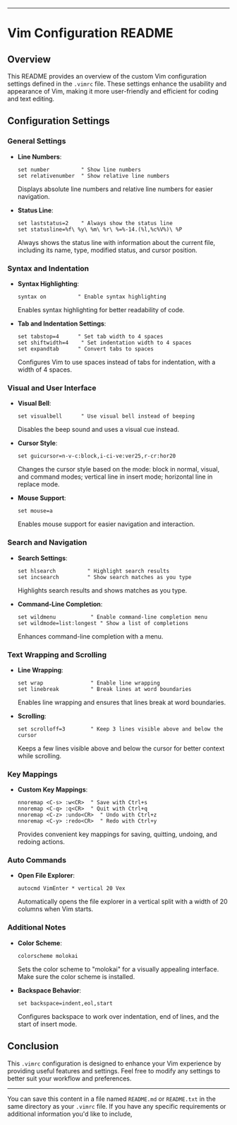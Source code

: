 
---

# Vim Configuration README

## Overview

This README provides an overview of the custom Vim configuration settings defined in the `.vimrc` file. These settings enhance the usability and appearance of Vim, making it more user-friendly and efficient for coding and text editing.

## Configuration Settings

### General Settings

- **Line Numbers**:
  ```vim
  set number          " Show line numbers
  set relativenumber  " Show relative line numbers
  ```
  Displays absolute line numbers and relative line numbers for easier navigation.

- **Status Line**:
  ```vim
  set laststatus=2    " Always show the status line
  set statusline=%f\ %y\ %m\ %r\ %=%-14.(%l,%c%V%)\ %P
  ```
  Always shows the status line with information about the current file, including its name, type, modified status, and cursor position.

### Syntax and Indentation

- **Syntax Highlighting**:
  ```vim
  syntax on          " Enable syntax highlighting
  ```
  Enables syntax highlighting for better readability of code.

- **Tab and Indentation Settings**:
  ```vim
  set tabstop=4      " Set tab width to 4 spaces
  set shiftwidth=4    " Set indentation width to 4 spaces
  set expandtab      " Convert tabs to spaces
  ```
  Configures Vim to use spaces instead of tabs for indentation, with a width of 4 spaces.

### Visual and User Interface

- **Visual Bell**:
  ```vim
  set visualbell      " Use visual bell instead of beeping
  ```
  Disables the beep sound and uses a visual cue instead.

- **Cursor Style**:
  ```vim
  set guicursor=n-v-c:block,i-ci-ve:ver25,r-cr:hor20
  ```
  Changes the cursor style based on the mode: block in normal, visual, and command modes; vertical line in insert mode; horizontal line in replace mode.

- **Mouse Support**:
  ```vim
  set mouse=a
  ```
  Enables mouse support for easier navigation and interaction.

### Search and Navigation

- **Search Settings**:
  ```vim
  set hlsearch          " Highlight search results
  set incsearch         " Show search matches as you type
  ```
  Highlights search results and shows matches as you type.

- **Command-Line Completion**:
  ```vim
  set wildmenu           " Enable command-line completion menu
  set wildmode=list:longest " Show a list of completions
  ```
  Enhances command-line completion with a menu.

### Text Wrapping and Scrolling

- **Line Wrapping**:
  ```vim
  set wrap               " Enable line wrapping
  set linebreak          " Break lines at word boundaries
  ```
  Enables line wrapping and ensures that lines break at word boundaries.

- **Scrolling**:
  ```vim
  set scrolloff=3        " Keep 3 lines visible above and below the cursor
  ```
  Keeps a few lines visible above and below the cursor for better context while scrolling.

### Key Mappings

- **Custom Key Mappings**:
  ```vim
  nnoremap <C-s> :w<CR>  " Save with Ctrl+s
  nnoremap <C-q> :q<CR>  " Quit with Ctrl+q
  nnoremap <C-z> :undo<CR>  " Undo with Ctrl+z
  nnoremap <C-y> :redo<CR>  " Redo with Ctrl+y
  ```
  Provides convenient key mappings for saving, quitting, undoing, and redoing actions.

### Auto Commands

- **Open File Explorer**:
  ```vim
  autocmd VimEnter * vertical 20 Vex
  ```
  Automatically opens the file explorer in a vertical split with a width of 20 columns when Vim starts.

### Additional Notes

- **Color Scheme**:
  ```vim
  colorscheme molokai
  ```
  Sets the color scheme to "molokai" for a visually appealing interface. Make sure the color scheme is installed.

- **Backspace Behavior**:
  ```vim
  set backspace=indent,eol,start
  ```
  Configures backspace to work over indentation, end of lines, and the start of insert mode.

## Conclusion

This `.vimrc` configuration is designed to enhance your Vim experience by providing useful features and settings. Feel free to modify any settings to better suit your workflow and preferences.

---

You can save this content in a file named `README.md` or `README.txt` in the same directory as your `.vimrc` file. If you have any specific requirements or additional information you'd like to include,
